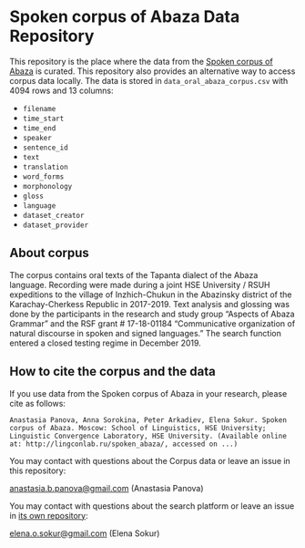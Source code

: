# Spoken corpus of Abaza Data Repository

This repository is the place where the data from the [Spoken corpus of Abaza](http://lingconlab.ru/spoken_abaza/) is curated. This repository also provides an alternative way to access corpus data locally. The data is stored in `data_oral_abaza_corpus.csv` with 4094 rows and 13 columns:

* `filename`
* `time_start`
* `time_end`
* `speaker`
* `sentence_id`
* `text`
* `translation`
* `word_forms`
* `morphonology`
* `gloss`
* `language`
* `dataset_creator`
* `dataset_provider`

## About corpus

The corpus contains oral texts of the Tapanta dialect of the Abaza language. Recording were made during a joint HSE University / RSUH expeditions to the village of Inzhich-Chukun in the Abazinsky district of the Karachay-Cherkess Republic in 2017-2019. Text analysis and glossing was done by the participants in the research and study group “Aspects of Abaza Grammar” and the RSF grant # 17-18-01184 “Communicative organization of natural discourse in spoken and signed languages.” The search function entered a closed testing regime in December 2019.

## How to cite the corpus and the data

If you use data from the Spoken corpus of Abaza in your research, please cite as follows:

```
Anastasia Panova, Anna Sorokina, Peter Arkadiev, Elena Sokur. Spoken corpus of Abaza. Moscow: School of Linguistics, HSE University; Linguistic Convergence Laboratory, HSE University. (Available online at: http://lingconlab.ru/spoken_abaza/, accessed on ...)
```

You may contact with questions about the Corpus data or leave an issue in this repository:

anastasia.b.panova@gmail.com (Anastasia Panova)

You may contact with questions about the search platform or leave an issue in [its own repository](https://github.com/LingConLab/Abaza_corpus):

elena.o.sokur@gmail.com (Elena Sokur)
